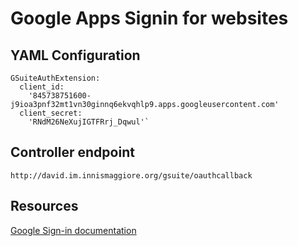 # Google Apps Signin for websites

## YAML Configuration
```
GSuiteAuthExtension:
  client_id:
    '845738751600-j9ioa3pnf32mt1vn30ginnq6ekvqhlp9.apps.googleusercontent.com'
  client_secret:
    'RNdM26NeXujIGTFRrj_Dqwul'`
```

## Controller endpoint
`http://david.im.innismaggiore.org/gsuite/oauthcallback`

## Resources
[Google Sign-in documentation](https://developers.google.com/identity/sign-in/web/sign-in)